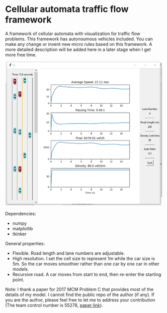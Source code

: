 # Cellular automata traffic flow framework

A framework of cellular automata with visualization for traffic flow problems. This framework has autonoumous vehicles included. You can make any change or invent new micro rules based on this framework. A more detailed description will be added here in a later stage when I get more free time.

![example_gui.png](image/example_gui.png)

Dependencies:
- numpy
- matplotlib
- tkinker

General properties:
- Flexible. Road length and lane numbers are adjustable.
- High resolution. I set the cell size to represent 1m while the car size is 5m. So the car moves smoothier rather than one car by one car in other models.
- Recursive road. A car moves from start to end, then re-enter the starting point.

Note: I thank a paper for 2017 MCM Problem C that provides most of the details of my model. I cannot find the public repo of the author (if any). If you are the author, please feel free to let me to address your contribution (The team control number is 55278, [paper link](https://myhome.spu.edu/lauw/MCM/4725%20Case%20Studies/2017%20Problem%20C%20Co-op/Co-op02.pdf)).


